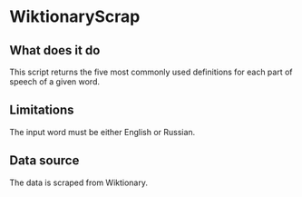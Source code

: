 # WiktionaryScrap

## What does it do
This script returns the five most commonly used definitions for each part of speech of a given word. 

## Limitations
The input word must be either English or Russian. 

## Data source
The data is scraped from Wiktionary.